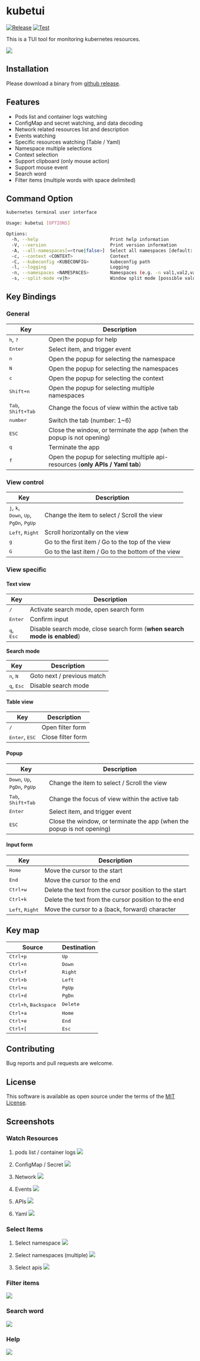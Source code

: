 # kubetui

[![Release](https://img.shields.io/github/v/release/sarub0b0/kubetui)]()
[![Test](https://github.com/sarub0b0/kubetui/actions/workflows/test.yml/badge.svg)](https://github.com/sarub0b0/kubetui/actions/workflows/test.yml)

This is a TUI tool for monitoring kubernetes resources.

![](screenshots/pods-log.png)

## Installation

Please download a binary from [github release](https://github.com/sarub0b0/kubetui/releases).

## Features

- Pods list and container logs watching
- ConfigMap and secret watching, and data decoding
- Network related resources list and description
- Events watching
- Specific resources watching (Table / Yaml)
- Namespace multiple selections
- Context selection
- Support clipboard (only mouse action)
- Support mouse event
- Search word
- Filter items (multiple words with space delimited)

## Command Option

```sh
kubernetes terminal user interface

Usage: kubetui [OPTIONS]

Options:
  -h, --help                           Print help information
  -V, --version                        Print version information
  -A, --all-namespaces[=<true|false>]  Select all namespaces [default: false]
  -c, --context <CONTEXT>              Context
  -C, --kubeconfig <KUBECONFIG>        kubeconfig path
  -l, --logging                        Logging
  -n, --namespaces <NAMESPACES>        Namespaces (e.g. -n val1,val2,val3 | -n val1 -n val2 -n val3)
  -s, --split-mode <v|h>               Window split mode [possible values: v, h, vertical, horizontal]
```

## Key Bindings

### General

| Key                                  | Description                                                                    |
| ------------------------------------ | ------------------------------------------------------------------------------ |
| <kbd>h</kbd>, <kbd>?</kbd>           | Open the popup for help                                                        |
| <kbd>Enter</kbd>                     | Select item, and trigger event                                                 |
| <kbd>n</kbd>                         | Open the popup for selecting the namespace                                     |
| <kbd>N</kbd>                         | Open the popup for selecting the namespaces                                    |
| <kbd>c</kbd>                         | Open the popup for selecting the context                                       |
| <kbd>Shift+n</kbd>                   | Open the popup for selecting multiple namespaces                               |
| <kbd>Tab</kbd>, <kbd>Shift+Tab</kbd> | Change the focus of view within the active tab                                 |
| <kbd>number</kbd>                    | Switch the tab (number: 1~6)                                                   |
| <kbd>ESC</kbd>                       | Close the window, or terminate the app (when the popup is not opening)         |
| <kbd>q</kbd>                         | Terminate the app                                                              |
| <kbd>f</kbd>                         | Open the popup for selecting multiple api-resources (**only APIs / Yaml tab**) |

### View control

| Key                                                                                                  | Description                                        |
| ---------------------------------------------------------------------------------------------------- | -------------------------------------------------- |
| <kbd>j</kbd>, <kbd>k</kbd>,<br> <kbd>Down</kbd>, <kbd>Up</kbd>,<br> <kbd>PgDn</kbd>, <kbd>PgUp</kbd> | Change the item to select / Scroll the view        |
| <kbd>Left</kbd>, <kbd>Right</kbd>                                                                    | Scroll horizontally on the view                    |
| <kbd>g</kbd>                                                                                         | Go to the first item / Go to the top of the view   |
| <kbd>G</kbd>                                                                                         | Go to the last item / Go to the bottom of the view |

### View specific

#### Text view

| Key                          | Description                                                              |
| ---------------------------- | ------------------------------------------------------------------------ |
| <kbd>/</kbd>                 | Activate search mode, open search form                                   |
| <kbd>Enter</kbd>             | Confirm input                                                            |
| <kbd>q</kbd>, <kbd>Esc</kbd> | Disable search mode, close search form (**when search mode is enabled**) |

**Search mode**

| Key                          | Description                |
| ---------------------------- | -------------------------- |
| <kbd>n</kbd>, <kbd>N</kbd>   | Goto next / previous match |
| <kbd>q</kbd>, <kbd>Esc</kbd> | Disable search mode        |

#### Table view

| Key                              | Description       |
| -------------------------------- | ----------------- |
| <kbd>/</kbd>                     | Open filter form  |
| <kbd>Enter</kbd>, <kbd>ESC</kbd> | Close filter form |

#### Popup

| Key                                                                  | Description                                                            |
| -------------------------------------------------------------------- | ---------------------------------------------------------------------- |
| <kbd>Down</kbd>, <kbd>Up</kbd>,<br> <kbd>PgDn</kbd>, <kbd>PgUp</kbd> | Change the item to select / Scroll the view                            |
| <kbd>Tab</kbd>, <kbd>Shift+Tab</kbd>                                 | Change the focus of view within the active tab                         |
| <kbd>Enter</kbd>                                                     | Select item, and trigger event                                         |
| <kbd>ESC</kbd>                                                       | Close the window, or terminate the app (when the popup is not opening) |

#### Input form

| Key                               | Description                                           |
| --------------------------------- | ----------------------------------------------------- |
| <kbd>Home</kbd>                   | Move the cursor to the start                          |
| <kbd>End</kbd>                    | Move the cursor to the end                            |
| <kbd>Ctrl+w</kbd>                 | Delete the text from the cursor position to the start |
| <kbd>Ctrl+k</kbd>                 | Delete the text from the cursor position to the end   |
| <kbd>Left</kbd>, <kbd>Right</kbd> | Move the cursor to a (back, forward) character        |

## Key map

| Source                                  | Destination       |
| --------------------------------------- | ----------------- |
| <kbd>Ctrl+p</kbd>                       | <kbd>Up</kbd>     |
| <kbd>Ctrl+n</kbd>                       | <kbd>Down</kbd>   |
| <kbd>Ctrl+f</kbd>                       | <kbd>Right</kbd>  |
| <kbd>Ctrl+b</kbd>                       | <kbd>Left</kbd>   |
| <kbd>Ctrl+u</kbd>                       | <kbd>PgUp</kbd>   |
| <kbd>Ctrl+d</kbd>                       | <kbd>PgDn</kbd>   |
| <kbd>Ctrl+h</kbd>, <kbd>Backspace</kbd> | <kbd>Delete</kbd> |
| <kbd>Ctrl+a</kbd>                       | <kbd>Home</kbd>   |
| <kbd>Ctrl+e</kbd>                       | <kbd>End</kbd>    |
| <kbd>Ctrl+[</kbd>                       | <kbd>Esc</kbd>    |

## Contributing

Bug reports and pull requests are welcome.

## License

This software is available as open source under the terms of the [MIT License](https://opensource.org/licenses/MIT).

## Screenshots

### Watch Resources

1. pods list / container logs
   ![](screenshots/pods-log.png)

1. ConfigMap / Secret
   ![](screenshots/configs.png)

1. Network
   ![](screenshots/network.png)

1. Events
   ![](screenshots/events.png)

1. APIs
   ![](screenshots/apis.png)

1. Yaml
   ![](screenshots/yaml.png)

### Select Items

1. Select namespace
   ![](screenshots/select-namespace.png)

1. Select namespaces (multiple)
   ![](screenshots/select-multiple-namespaces.png)

1. Select apis
   ![](screenshots/select-apis.png)

### Filter items

![](screenshots/filter.png)

### Search word

![](screenshots/search.png)

### Help

![](screenshots/help.png)
